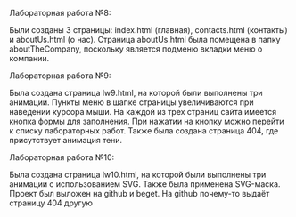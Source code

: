Лабораторная работа №8:

Были созданы 3 страницы: index.html (главная), contacts.html (контакты) и aboutUs.html (о нас). 
Страница aboutUs.html была помещена в папку aboutTheCompany, поскольку является подменю вкладки меню о компании.

Лабораторная работа №9:

Была создана страница lw9.html, на которой были выполнены три анимации. 
Пункты меню в шапке страницы увеличиваются при наведении курсора мыши.
На каждой из трех страниц сайта имеется кнопка формы для заполнения. 
При нажатии на кнопку можно перейти к списку лабораторных работ. 
Также была создана страница 404, где присутствует анимация тени.

Лабораторная работа №10:

Была создана страница lw10.html, на которой были выполнены три анимации с использованием SVG. Также была применена SVG-маска.
Проект был выложен на github и beget. На github почему-то выдаёт страницу 404 другую
